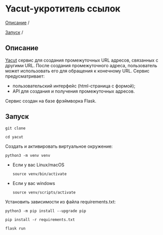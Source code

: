 # Yacut-укротитель ссылок

[Описание](#описание) /

[Запуск](#Запуск) /

## Описание

[Yacut](https://github.com/slavspart/yacut) сервис для создания промежуточных URL адресов, связанных с другими URL.
После создания промежуточного адреса, пользователь может использовать его для обращения к конечному URL.
Сервис предусматривает:
- пользовательский интерфейс (html-страница с формой);
- API для создания и получения промежуточных адресов.

Сервис создан на базе фрэймворка Flask.

## Запуск

```
git clone 
```

```
cd yacut
```

Cоздать и активировать виртуальное окружение:

```
python3 -m venv venv
```

* Если у вас Linux/macOS

    ```
    source venv/bin/activate
    ```

* Если у вас windows

    ```
    source venv/scripts/activate
    ```

Установить зависимости из файла requirements.txt:

```
python3 -m pip install --upgrade pip
```

```
pip install -r requirements.txt
```
```
flask run
```
